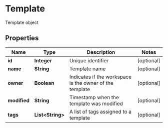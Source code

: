 

# Template

Template object

## Properties

Name | Type | Description | Notes
------------ | ------------- | ------------- | -------------
**id** | **Integer** | Unique identifier |  [optional]
**name** | **String** | Template name |  [optional]
**owner** | **Boolean** | Indicates if the workspace is the owner of the template |  [optional]
**modified** | **String** | Timestamp when the template was modified |  [optional]
**tags** | **List&lt;String&gt;** | A list of tags assigned to a template |  [optional]



